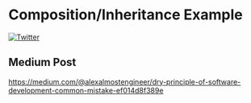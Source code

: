 # Composition/Inheritance Example

[![Twitter](https://img.shields.io/twitter/follow/alexksnikol?label=Follow)](https://twitter.com/alexksnikol)

## Medium Post

https://medium.com/@alexalmostengineer/dry-principle-of-software-development-common-mistake-ef014d8f389e
